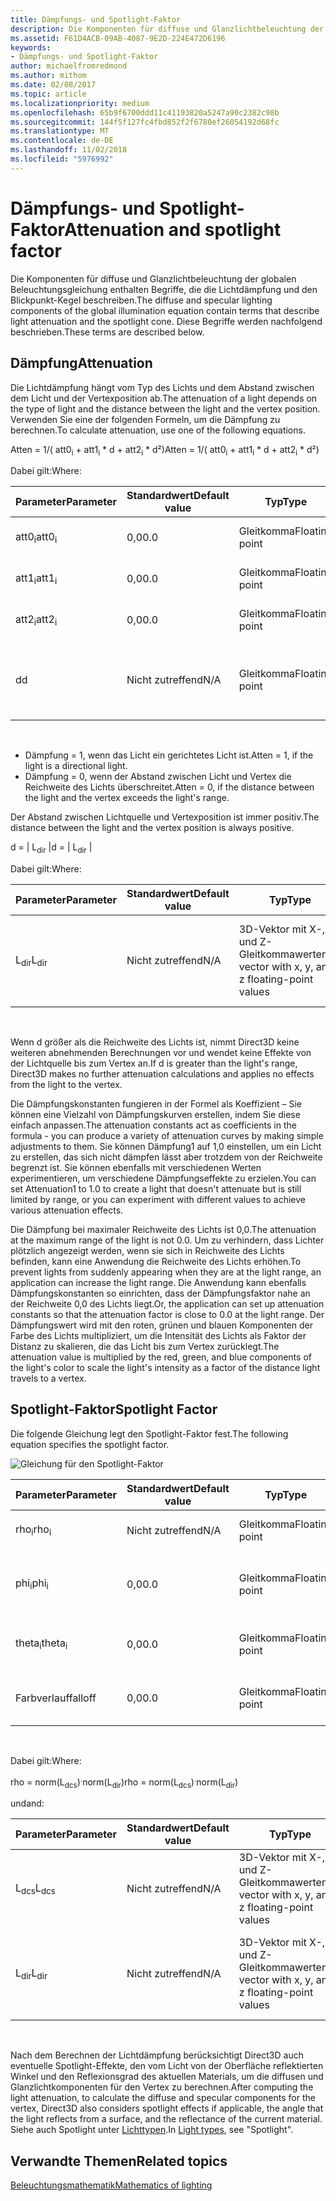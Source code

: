 ```yaml
---
title: Dämpfungs- und Spotlight-Faktor
description: Die Komponenten für diffuse und Glanzlichtbeleuchtung der globalen Beleuchtungsgleichung enthalten Begriffe, die die Lichtdämpfung und den Blickpunkt-Kegel beschreiben.
ms.assetid: F61D4ACB-09AB-4087-9E2D-224E472D6196
keywords:
- Dämpfungs- und Spotlight-Faktor
author: michaelfromredmond
ms.author: mithom
ms.date: 02/08/2017
ms.topic: article
ms.localizationpriority: medium
ms.openlocfilehash: 65b9f6700ddd11c41193820a5247a90c2382c98b
ms.sourcegitcommit: 144f5f127fc4fbd852f2f6780ef26054192d68fc
ms.translationtype: MT
ms.contentlocale: de-DE
ms.lasthandoff: 11/02/2018
ms.locfileid: "5976992"
---
```

# <a name="attenuation-and-spotlight-factor"></a><span data-ttu-id="cd97e-104">Dämpfungs- und Spotlight-Faktor</span><span class="sxs-lookup"><span data-stu-id="cd97e-104">Attenuation and spotlight factor</span></span>


<span data-ttu-id="cd97e-105">Die Komponenten für diffuse und Glanzlichtbeleuchtung der globalen Beleuchtungsgleichung enthalten Begriffe, die die Lichtdämpfung und den Blickpunkt-Kegel beschreiben.</span><span class="sxs-lookup"><span data-stu-id="cd97e-105">The diffuse and specular lighting components of the global illumination equation contain terms that describe light attenuation and the spotlight cone.</span></span> <span data-ttu-id="cd97e-106">Diese Begriffe werden nachfolgend beschrieben.</span><span class="sxs-lookup"><span data-stu-id="cd97e-106">These terms are described below.</span></span>

## <a name="span-idattenuationspanspan-idattenuationspanspan-idattenuationspanattenuation"></a><span data-ttu-id="cd97e-107"><span id="Attenuation"></span><span id="attenuation"></span><span id="ATTENUATION"></span>Dämpfung</span><span class="sxs-lookup"><span data-stu-id="cd97e-107"><span id="Attenuation"></span><span id="attenuation"></span><span id="ATTENUATION"></span>Attenuation</span></span>


<span data-ttu-id="cd97e-108">Die Lichtdämpfung hängt vom Typ des Lichts und dem Abstand zwischen dem Licht und der Vertexposition ab.</span><span class="sxs-lookup"><span data-stu-id="cd97e-108">The attenuation of a light depends on the type of light and the distance between the light and the vertex position.</span></span> <span data-ttu-id="cd97e-109">Verwenden Sie eine der folgenden Formeln, um die Dämpfung zu berechnen.</span><span class="sxs-lookup"><span data-stu-id="cd97e-109">To calculate attenuation, use one of the following equations.</span></span>

<span data-ttu-id="cd97e-110">Atten = 1/( att0<sub>i</sub> + att1<sub>i</sub> \* d + att2<sub>i</sub> \* d²)</span><span class="sxs-lookup"><span data-stu-id="cd97e-110">Atten = 1/( att0<sub>i</sub> + att1<sub>i</sub> \* d + att2<sub>i</sub> \* d²)</span></span>

<span data-ttu-id="cd97e-111">Dabei gilt:</span><span class="sxs-lookup"><span data-stu-id="cd97e-111">Where:</span></span>

| <span data-ttu-id="cd97e-112">Parameter</span><span class="sxs-lookup"><span data-stu-id="cd97e-112">Parameter</span></span>        | <span data-ttu-id="cd97e-113">Standardwert</span><span class="sxs-lookup"><span data-stu-id="cd97e-113">Default value</span></span> | <span data-ttu-id="cd97e-114">Typ</span><span class="sxs-lookup"><span data-stu-id="cd97e-114">Type</span></span>           | <span data-ttu-id="cd97e-115">Beschreibung</span><span class="sxs-lookup"><span data-stu-id="cd97e-115">Description</span></span>                                     | <span data-ttu-id="cd97e-116">Bereich</span><span class="sxs-lookup"><span data-stu-id="cd97e-116">Range</span></span>          |
|------------------|---------------|----------------|-------------------------------------------------|----------------|
| <span data-ttu-id="cd97e-117">att0<sub>i</sub></span><span class="sxs-lookup"><span data-stu-id="cd97e-117">att0<sub>i</sub></span></span> | <span data-ttu-id="cd97e-118">0,0</span><span class="sxs-lookup"><span data-stu-id="cd97e-118">0.0</span></span>           | <span data-ttu-id="cd97e-119">Gleitkomma</span><span class="sxs-lookup"><span data-stu-id="cd97e-119">Floating point</span></span> | <span data-ttu-id="cd97e-120">Konstanter Dämpfungsfaktor</span><span class="sxs-lookup"><span data-stu-id="cd97e-120">Constant attenuation factor</span></span>                     | <span data-ttu-id="cd97e-121">0 bis +unendlich</span><span class="sxs-lookup"><span data-stu-id="cd97e-121">0 to +infinity</span></span> |
| <span data-ttu-id="cd97e-122">att1<sub>i</sub></span><span class="sxs-lookup"><span data-stu-id="cd97e-122">att1<sub>i</sub></span></span> | <span data-ttu-id="cd97e-123">0,0</span><span class="sxs-lookup"><span data-stu-id="cd97e-123">0.0</span></span>           | <span data-ttu-id="cd97e-124">Gleitkomma</span><span class="sxs-lookup"><span data-stu-id="cd97e-124">Floating point</span></span> | <span data-ttu-id="cd97e-125">Linearer Dämpfungsfaktor</span><span class="sxs-lookup"><span data-stu-id="cd97e-125">Linear attenuation factor</span></span>                       | <span data-ttu-id="cd97e-126">0 bis +unendlich</span><span class="sxs-lookup"><span data-stu-id="cd97e-126">0 to +infinity</span></span> |
| <span data-ttu-id="cd97e-127">att2<sub>i</sub></span><span class="sxs-lookup"><span data-stu-id="cd97e-127">att2<sub>i</sub></span></span> | <span data-ttu-id="cd97e-128">0,0</span><span class="sxs-lookup"><span data-stu-id="cd97e-128">0.0</span></span>           | <span data-ttu-id="cd97e-129">Gleitkomma</span><span class="sxs-lookup"><span data-stu-id="cd97e-129">Floating point</span></span> | <span data-ttu-id="cd97e-130">Quadratischer Dämpfungsfaktor</span><span class="sxs-lookup"><span data-stu-id="cd97e-130">Quadratic attenuation factor</span></span>                    | <span data-ttu-id="cd97e-131">0 bis +unendlich</span><span class="sxs-lookup"><span data-stu-id="cd97e-131">0 to +infinity</span></span> |
| <span data-ttu-id="cd97e-132">d</span><span class="sxs-lookup"><span data-stu-id="cd97e-132">d</span></span>                | <span data-ttu-id="cd97e-133">Nicht zutreffend</span><span class="sxs-lookup"><span data-stu-id="cd97e-133">N/A</span></span>           | <span data-ttu-id="cd97e-134">Gleitkomma</span><span class="sxs-lookup"><span data-stu-id="cd97e-134">Floating point</span></span> | <span data-ttu-id="cd97e-135">Abstand zwischen Vertexposition und Position der Lichtquelle</span><span class="sxs-lookup"><span data-stu-id="cd97e-135">Distance from vertex position to light position</span></span> | <span data-ttu-id="cd97e-136">Nicht zutreffend</span><span class="sxs-lookup"><span data-stu-id="cd97e-136">N/A</span></span>            |

 

-   <span data-ttu-id="cd97e-137">Dämpfung = 1, wenn das Licht ein gerichtetes Licht ist.</span><span class="sxs-lookup"><span data-stu-id="cd97e-137">Atten = 1, if the light is a directional light.</span></span>
-   <span data-ttu-id="cd97e-138">Dämpfung = 0, wenn der Abstand zwischen Licht und Vertex die Reichweite des Lichts überschreitet.</span><span class="sxs-lookup"><span data-stu-id="cd97e-138">Atten = 0, if the distance between the light and the vertex exceeds the light's range.</span></span>

<span data-ttu-id="cd97e-139">Der Abstand zwischen Lichtquelle und Vertexposition ist immer positiv.</span><span class="sxs-lookup"><span data-stu-id="cd97e-139">The distance between the light and the vertex position is always positive.</span></span>

<span data-ttu-id="cd97e-140">d = | L<sub>dir</sub> |</span><span class="sxs-lookup"><span data-stu-id="cd97e-140">d = | L<sub>dir</sub> |</span></span>

<span data-ttu-id="cd97e-141">Dabei gilt:</span><span class="sxs-lookup"><span data-stu-id="cd97e-141">Where:</span></span>

| <span data-ttu-id="cd97e-142">Parameter</span><span class="sxs-lookup"><span data-stu-id="cd97e-142">Parameter</span></span>       | <span data-ttu-id="cd97e-143">Standardwert</span><span class="sxs-lookup"><span data-stu-id="cd97e-143">Default value</span></span> | <span data-ttu-id="cd97e-144">Typ</span><span class="sxs-lookup"><span data-stu-id="cd97e-144">Type</span></span>                                             | <span data-ttu-id="cd97e-145">Beschreibung</span><span class="sxs-lookup"><span data-stu-id="cd97e-145">Description</span></span>                                                 |
|-----------------|---------------|--------------------------------------------------|-------------------------------------------------------------|
| <span data-ttu-id="cd97e-146">L<sub>dir</sub></span><span class="sxs-lookup"><span data-stu-id="cd97e-146">L<sub>dir</sub></span></span> | <span data-ttu-id="cd97e-147">Nicht zutreffend</span><span class="sxs-lookup"><span data-stu-id="cd97e-147">N/A</span></span>           | <span data-ttu-id="cd97e-148">3D-Vektor mit X-, Y- und Z-Gleitkommawerten</span><span class="sxs-lookup"><span data-stu-id="cd97e-148">3D vector with x, y, and z floating-point values</span></span> | <span data-ttu-id="cd97e-149">Richtungsvektor von der Vertexposition bis zur Position der Lichtquelle</span><span class="sxs-lookup"><span data-stu-id="cd97e-149">Direction vector from vertex position to the light position</span></span> |

 

<span data-ttu-id="cd97e-150">Wenn d größer als die Reichweite des Lichts ist, nimmt Direct3D keine weiteren abnehmenden Berechnungen vor und wendet keine Effekte von der Lichtquelle bis zum Vertex an.</span><span class="sxs-lookup"><span data-stu-id="cd97e-150">If d is greater than the light's range, Direct3D makes no further attenuation calculations and applies no effects from the light to the vertex.</span></span>

<span data-ttu-id="cd97e-151">Die Dämpfungskonstanten fungieren in der Formel als Koeffizient – Sie können eine Vielzahl von Dämpfungskurven erstellen, indem Sie diese einfach anpassen.</span><span class="sxs-lookup"><span data-stu-id="cd97e-151">The attenuation constants act as coefficients in the formula - you can produce a variety of attenuation curves by making simple adjustments to them.</span></span> <span data-ttu-id="cd97e-152">Sie können Dämpfung1 auf 1,0 einstellen, um ein Licht zu erstellen, das sich nicht dämpfen lässt aber trotzdem von der Reichweite begrenzt ist. Sie können ebenfalls mit verschiedenen Werten experimentieren, um verschiedene Dämpfungseffekte zu erzielen.</span><span class="sxs-lookup"><span data-stu-id="cd97e-152">You can set Attenuation1 to 1.0 to create a light that doesn't attenuate but is still limited by range, or you can experiment with different values to achieve various attenuation effects.</span></span>

<span data-ttu-id="cd97e-153">Die Dämpfung bei maximaler Reichweite des Lichts ist 0,0.</span><span class="sxs-lookup"><span data-stu-id="cd97e-153">The attenuation at the maximum range of the light is not 0.0.</span></span> <span data-ttu-id="cd97e-154">Um zu verhindern, dass Lichter plötzlich angezeigt werden, wenn sie sich in Reichweite des Lichts befinden, kann eine Anwendung die Reichweite des Lichts erhöhen.</span><span class="sxs-lookup"><span data-stu-id="cd97e-154">To prevent lights from suddenly appearing when they are at the light range, an application can increase the light range.</span></span> <span data-ttu-id="cd97e-155">Die Anwendung kann ebenfalls Dämpfungskonstanten so einrichten, dass der Dämpfungsfaktor nahe an der Reichweite 0,0 des Lichts liegt.</span><span class="sxs-lookup"><span data-stu-id="cd97e-155">Or, the application can set up attenuation constants so that the attenuation factor is close to 0.0 at the light range.</span></span> <span data-ttu-id="cd97e-156">Der Dämpfungswert wird mit den roten, grünen und blauen Komponenten der Farbe des Lichts multipliziert, um die Intensität des Lichts als Faktor der Distanz zu skalieren, die das Licht bis zum Vertex zurücklegt.</span><span class="sxs-lookup"><span data-stu-id="cd97e-156">The attenuation value is multiplied by the red, green, and blue components of the light's color to scale the light's intensity as a factor of the distance light travels to a vertex.</span></span>

## <a name="span-idspotlight-factorspanspan-idspotlight-factorspanspan-idspotlight-factorspanspotlight-factor"></a><span data-ttu-id="cd97e-157"><span id="Spotlight-Factor"></span><span id="spotlight-factor"></span><span id="SPOTLIGHT-FACTOR"></span>Spotlight-Faktor</span><span class="sxs-lookup"><span data-stu-id="cd97e-157"><span id="Spotlight-Factor"></span><span id="spotlight-factor"></span><span id="SPOTLIGHT-FACTOR"></span>Spotlight Factor</span></span>


<span data-ttu-id="cd97e-158">Die folgende Gleichung legt den Spotlight-Faktor fest.</span><span class="sxs-lookup"><span data-stu-id="cd97e-158">The following equation specifies the spotlight factor.</span></span>

![Gleichung für den Spotlight-Faktor](images/dx8light9.png)

| <span data-ttu-id="cd97e-160">Parameter</span><span class="sxs-lookup"><span data-stu-id="cd97e-160">Parameter</span></span>         | <span data-ttu-id="cd97e-161">Standardwert</span><span class="sxs-lookup"><span data-stu-id="cd97e-161">Default value</span></span> | <span data-ttu-id="cd97e-162">Typ</span><span class="sxs-lookup"><span data-stu-id="cd97e-162">Type</span></span>           | <span data-ttu-id="cd97e-163">Beschreibung</span><span class="sxs-lookup"><span data-stu-id="cd97e-163">Description</span></span>                              | <span data-ttu-id="cd97e-164">Bereich</span><span class="sxs-lookup"><span data-stu-id="cd97e-164">Range</span></span>                    |
|-------------------|---------------|----------------|------------------------------------------|--------------------------|
| <span data-ttu-id="cd97e-165">rho<sub>i</sub></span><span class="sxs-lookup"><span data-stu-id="cd97e-165">rho<sub>i</sub></span></span>   | <span data-ttu-id="cd97e-166">Nicht zutreffend</span><span class="sxs-lookup"><span data-stu-id="cd97e-166">N/A</span></span>           | <span data-ttu-id="cd97e-167">Gleitkomma</span><span class="sxs-lookup"><span data-stu-id="cd97e-167">Floating point</span></span> | <span data-ttu-id="cd97e-168">Kosinus(Winkel) für Spotlight i</span><span class="sxs-lookup"><span data-stu-id="cd97e-168">cosine(angle) for spotlight i</span></span>            | <span data-ttu-id="cd97e-169">Nicht zutreffend</span><span class="sxs-lookup"><span data-stu-id="cd97e-169">N/A</span></span>                      |
| <span data-ttu-id="cd97e-170">phi<sub>i</sub></span><span class="sxs-lookup"><span data-stu-id="cd97e-170">phi<sub>i</sub></span></span>   | <span data-ttu-id="cd97e-171">0,0</span><span class="sxs-lookup"><span data-stu-id="cd97e-171">0.0</span></span>           | <span data-ttu-id="cd97e-172">Gleitkomma</span><span class="sxs-lookup"><span data-stu-id="cd97e-172">Floating point</span></span> | <span data-ttu-id="cd97e-173">Halbschatten-Winkel für Spotlight i nach Bogenmaß</span><span class="sxs-lookup"><span data-stu-id="cd97e-173">Penumbra angle of spotlight i in radians</span></span> | <span data-ttu-id="cd97e-174">\[theta<sub>i</sub>, pi)</span><span class="sxs-lookup"><span data-stu-id="cd97e-174">\[theta<sub>i</sub>, pi)</span></span> |
| <span data-ttu-id="cd97e-175">theta<sub>i</sub></span><span class="sxs-lookup"><span data-stu-id="cd97e-175">theta<sub>i</sub></span></span> | <span data-ttu-id="cd97e-176">0,0</span><span class="sxs-lookup"><span data-stu-id="cd97e-176">0.0</span></span>           | <span data-ttu-id="cd97e-177">Gleitkomma</span><span class="sxs-lookup"><span data-stu-id="cd97e-177">Floating point</span></span> | <span data-ttu-id="cd97e-178">Kernschatten-Winkel für Spotlight i nach Bogenmaß</span><span class="sxs-lookup"><span data-stu-id="cd97e-178">Umbra angle of spotlight i in radians</span></span>    | <span data-ttu-id="cd97e-179">\[0, pi)</span><span class="sxs-lookup"><span data-stu-id="cd97e-179">\[0, pi)</span></span>                 |
| <span data-ttu-id="cd97e-180">Farbverlauf</span><span class="sxs-lookup"><span data-stu-id="cd97e-180">falloff</span></span>           | <span data-ttu-id="cd97e-181">0,0</span><span class="sxs-lookup"><span data-stu-id="cd97e-181">0.0</span></span>           | <span data-ttu-id="cd97e-182">Gleitkomma</span><span class="sxs-lookup"><span data-stu-id="cd97e-182">Floating point</span></span> | <span data-ttu-id="cd97e-183">Farbverlaufsfaktor</span><span class="sxs-lookup"><span data-stu-id="cd97e-183">Falloff factor</span></span>                           | <span data-ttu-id="cd97e-184">(-unendlich +unendlich)</span><span class="sxs-lookup"><span data-stu-id="cd97e-184">(-infinity, +infinity)</span></span>   |

 

<span data-ttu-id="cd97e-185">Dabei gilt:</span><span class="sxs-lookup"><span data-stu-id="cd97e-185">Where:</span></span>

<span data-ttu-id="cd97e-186">rho = norm(L<sub>dcs</sub>)<sup>.</sup>norm(L<sub>dir</sub>)</span><span class="sxs-lookup"><span data-stu-id="cd97e-186">rho = norm(L<sub>dcs</sub>)<sup>.</sup>norm(L<sub>dir</sub>)</span></span>

<span data-ttu-id="cd97e-187">und</span><span class="sxs-lookup"><span data-stu-id="cd97e-187">and:</span></span>

| <span data-ttu-id="cd97e-188">Parameter</span><span class="sxs-lookup"><span data-stu-id="cd97e-188">Parameter</span></span>       | <span data-ttu-id="cd97e-189">Standardwert</span><span class="sxs-lookup"><span data-stu-id="cd97e-189">Default value</span></span> | <span data-ttu-id="cd97e-190">Typ</span><span class="sxs-lookup"><span data-stu-id="cd97e-190">Type</span></span>                                             | <span data-ttu-id="cd97e-191">Beschreibung</span><span class="sxs-lookup"><span data-stu-id="cd97e-191">Description</span></span>                                                 |
|-----------------|---------------|--------------------------------------------------|-------------------------------------------------------------|
| <span data-ttu-id="cd97e-192">L<sub>dcs</sub></span><span class="sxs-lookup"><span data-stu-id="cd97e-192">L<sub>dcs</sub></span></span> | <span data-ttu-id="cd97e-193">Nicht zutreffend</span><span class="sxs-lookup"><span data-stu-id="cd97e-193">N/A</span></span>           | <span data-ttu-id="cd97e-194">3D-Vektor mit X-, Y- und Z-Gleitkommawerten</span><span class="sxs-lookup"><span data-stu-id="cd97e-194">3D vector with x, y, and z floating-point values</span></span> | <span data-ttu-id="cd97e-195">Der negativen Wert der Lichteinfallsrichtung im Kamerabereich</span><span class="sxs-lookup"><span data-stu-id="cd97e-195">The negative of the light direction in camera space</span></span>         |
| <span data-ttu-id="cd97e-196">L<sub>dir</sub></span><span class="sxs-lookup"><span data-stu-id="cd97e-196">L<sub>dir</sub></span></span> | <span data-ttu-id="cd97e-197">Nicht zutreffend</span><span class="sxs-lookup"><span data-stu-id="cd97e-197">N/A</span></span>           | <span data-ttu-id="cd97e-198">3D-Vektor mit X-, Y- und Z-Gleitkommawerten</span><span class="sxs-lookup"><span data-stu-id="cd97e-198">3D vector with x, y, and z floating-point values</span></span> | <span data-ttu-id="cd97e-199">Richtungsvektor von der Vertexposition bis zur Position der Lichtquelle</span><span class="sxs-lookup"><span data-stu-id="cd97e-199">Direction vector from vertex position to the light position</span></span> |

 

<span data-ttu-id="cd97e-200">Nach dem Berechnen der Lichtdämpfung berücksichtigt Direct3D auch eventuelle Spotlight-Effekte, den vom Licht von der Oberfläche reflektierten Winkel und den Reflexionsgrad des aktuellen Materials, um die diffusen und Glanzlichtkomponenten für den Vertex zu berechnen.</span><span class="sxs-lookup"><span data-stu-id="cd97e-200">After computing the light attenuation, to calculate the diffuse and specular components for the vertex, Direct3D also considers spotlight effects if applicable, the angle that the light reflects from a surface, and the reflectance of the current material.</span></span> <span data-ttu-id="cd97e-201">Siehe auch Spotlight unter [Lichttypen](light-types.md).</span><span class="sxs-lookup"><span data-stu-id="cd97e-201">In [Light types](light-types.md), see "Spotlight".</span></span>

## <a name="span-idrelated-topicsspanrelated-topics"></a><span data-ttu-id="cd97e-202"><span id="related-topics"></span>Verwandte Themen</span><span class="sxs-lookup"><span data-stu-id="cd97e-202"><span id="related-topics"></span>Related topics</span></span>


[<span data-ttu-id="cd97e-203">Beleuchtungsmathematik</span><span class="sxs-lookup"><span data-stu-id="cd97e-203">Mathematics of lighting</span></span>](mathematics-of-lighting.md)

 

 




